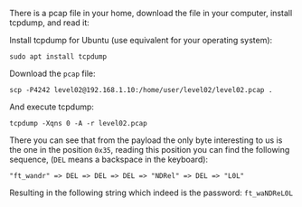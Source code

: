 There is a pcap file in your home, download the file in your computer, install tcpdump, and read it:

Install tcpdump for Ubuntu (use equivalent for your operating system):
``` shell
sudo apt install tcpdump
```

Download the `pcap` file:

``` shell
scp -P4242 level02@192.168.1.10:/home/user/level02/level02.pcap .
```

And execute tcpdump:

``` shell
tcpdump -Xqns 0 -A -r level02.pcap
```

There you can see that from the payload the only byte interesting to us is the one in the position `0x35`, reading this position you can find the following sequence, (`DEL` means a backspace in the keyboard):

``` 
"ft_wandr" => DEL => DEL => DEL => "NDRel" => DEL => "L0L"
```

Resulting in the following string which indeed is the password: `ft_waNDReL0L`


